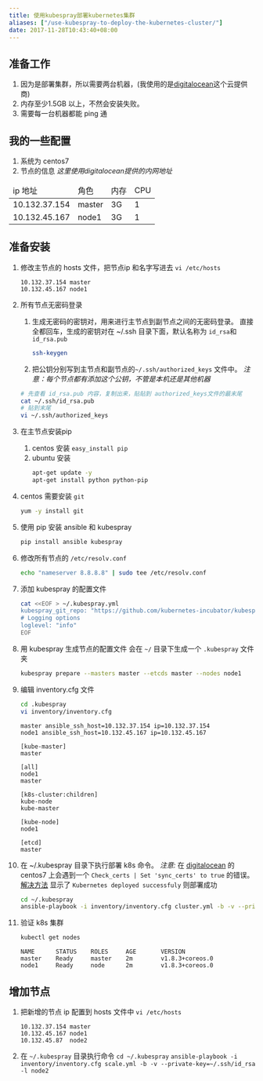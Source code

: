 ```yaml
---
title: 使用kubespray部署kubernetes集群
aliases: ["/use-kubespray-to-deploy-the-kubernetes-cluster/"]
date: 2017-11-28T10:43:40+08:00
---
```


## 准备工作
1. 因为是部署集群，所以需要两台机器，(我使用的是<a href="https://m.do.co/c/ddf9176cf4a7" target="_blank">digitalocean</a>这个云提供商)
1. 内存至少1.5GB 以上，不然会安装失败。
1. 需要每一台机器都能 ping 通

## 我的一些配置
1. 系统为 centos7
1. 节点的信息
    *这里使用digitalocean提供的内网地址*
<table>
    <thead>
        <tr>
        <td>ip 地址</td>
        <td>角色</td>
        <td>内存</td>
        <td>CPU</td>
        </tr>
    </thead>
    <tr>
    <td>10.132.37.154</td>
    <td>master</td>
    <td>3G</td>
    <td>1</td>
    </tr>
    <tr>
    <td>10.132.45.167</td>
    <td>node1</td>
    <td>3G</td>
    <td>1</td>
    </tr>
</table>

## 准备安装
1. 修改主节点的 hosts 文件，把节点ip 和名字写进去
    `vi /etc/hosts`
    
    ```
    10.132.37.154 master
    10.132.45.167 node1
    ```
    
1. 所有节点无密码登录
    1. 生成无密码的密钥对，用来进行主节点到副节点之间的无密码登录。
    直接全都回车，生成的密钥对在 ~/.ssh 目录下面，默认名称为 `id_rsa`和`id_rsa.pub`
        ```bash
        ssh-keygen
        ```
    1. 把公钥分别写到主节点和副节点的`~/.ssh/authorized_keys` 文件中。
    *注意：每个节点都有添加这个公钥，不管是本机还是其他机器* 
    ```bash
    # 先查看 id_rsa.pub 内容，复制出来，贴贴到 authorized_keys文件的最末尾
    cat ~/.ssh/id_rsa.pub
    # 贴到末尾
    vi ~/.ssh/authorized_keys
    ```

1. 在主节点安装pip
    1. centos 安装
        `easy_install pip`
    1. ubuntu 安装
        ```bash
        apt-get update -y
        apt-get install python python-pip
        ```
1. centos 需要安装 `git`
    ```bash
    yum -y install git
    ```
1. 使用 pip 安装 ansible 和 kubespray
    ```bash
    pip install ansible kubespray
    ```
1.  修改所有节点的 `/etc/resolv.conf`
    ```bash
    echo "nameserver 8.8.8.8" | sudo tee /etc/resolv.conf
    ```
1. 添加 kubespray 的配置文件
    ```bash
    cat <<EOF > ~/.kubespray.yml
    kubespray_git_repo: "https://github.com/kubernetes-incubator/kubespray.git"
    # Logging options
    loglevel: "info"
    EOF
    ```
1. 用 kubespray 生成节点的配置文件
    会在 `~/` 目录下生成一个 `.kubespray` 文件夹
    ```bash
    kubespray prepare --masters master --etcds master --nodes node1
    ```

1. 编辑 inventory.cfg 文件
    ```bash
    cd .kubespray
    vi inventory/inventory.cfg
    ```
    ```text
    master ansible_ssh_host=10.132.37.154 ip=10.132.37.154
    node1 ansible_ssh_host=10.132.45.167 ip=10.132.45.167

    [kube-master]
    master

    [all]
    node1
    master

    [k8s-cluster:children]
    kube-node
    kube-master

    [kube-node]
    node1

    [etcd]
    master
    ```
1. 在 ~/.kubespray 目录下执行部署 k8s 命令。
    *注意:* 在 <a href="https://m.do.co/c/ddf9176cf4a7" target="_blank">digitalocean</a> 的 centos7 上会遇到一个 `Check_certs | Set 'sync_certs' to true` 的错误。<a href="https://blog.ai5suoai.com/kubespray-k8s-error-sync_certs/" target="_blank">解决方法</a>
    显示了 `Kubernetes deployed successfuly` 则部署成功
    ```bash
    cd ~/.kubespray
    ansible-playbook -i inventory/inventory.cfg cluster.yml -b -v --private-key=~/.ssh/id_rsa
    ```
1. 验证 k8s 集群
    ```bash
    kubectl get nodes
    ```
    ```text
    NAME      STATUS    ROLES     AGE       VERSION
    master    Ready     master    2m        v1.8.3+coreos.0
    node1     Ready     node      2m        v1.8.3+coreos.0
    ```

## 增加节点
1. 把新增的节点 ip 配置到 hosts 文件中
    `vi /etc/hosts`
    ```
    10.132.37.154 master
    10.132.45.167 node1
    10.132.45.87  node2
    ```
1. 在 `~/.kubespray` 目录执行命令
   `cd ~/.kubespray`
   `ansible-playbook -i inventory/inventory.cfg scale.yml -b -v --private-key=~/.ssh/id_rsa -l node2`